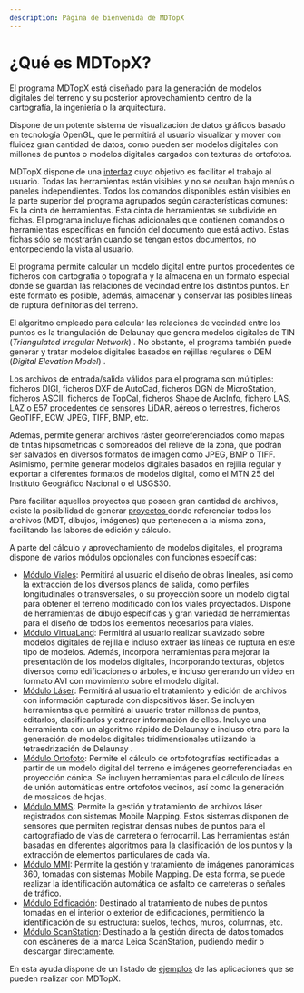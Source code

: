 ```yaml
---
description: Página de bienvenida de MDTopX
---
```


# ¿Qué es MDTopX?

El programa MDTopX está diseñado para la generación de modelos digitales del terreno y su posterior aprovechamiento dentro de la cartografía, la ingeniería o la arquitectura.

Dispone de un potente sistema de visualización de datos gráficos basado en tecnología OpenGL, que le permitirá al usuario visualizar y mover con fluidez gran cantidad de datos, como pueden ser modelos digitales con millones de puntos o modelos digitales cargados con texturas de ortofotos.

MDTopX dispone de una [interfaz](interfaz-de-usuario.md) cuyo objetivo es facilitar el trabajo al usuario. Todas las herramientas están visibles y no se ocultan bajo menús o paneles independientes. Todos los comandos disponibles están visibles en la parte superior del programa agrupados según características comunes: Es la cinta de herramientas. Esta cinta de herramientas se subdivide en fichas. El programa incluye fichas adicionales que contienen comandos o herramientas específicas en función del documento que está activo. Estas fichas sólo se mostrarán cuando se tengan estos documentos, no entorpeciendo la vista al usuario.

El programa permite calcular un modelo digital entre puntos procedentes de ficheros con cartografía o topografía y la almacena en un formato especial donde se guardan las relaciones de vecindad entre los distintos puntos. En este formato es posible, además, almacenar y conservar las posibles líneas de ruptura definitorias del terreno.

El algoritmo empleado para calcular las relaciones de vecindad entre los puntos es la triangulación de Delaunay que genera modelos digitales de TIN \(_Triangulated Irregular Network_\) . No obstante, el programa también puede generar y tratar modelos digitales basados en rejillas regulares o DEM \(_Digital Elevation Model_\) .

Los archivos de entrada/salida válidos para el programa son múltiples: ficheros DIGI, ficheros DXF de AutoCad, ficheros DGN de MicroStation, ficheros ASCII, ficheros de TopCal, ficheros Shape de ArcInfo, fichero LAS, LAZ o E57 procedentes de sensores LiDAR, aéreos o terrestres, ficheros GeoTIFF, ECW, JPEG, TIFF, BMP, etc.

Además, permite generar archivos ráster georreferenciados como mapas de tintas hipsométricas o sombreados del relieve de la zona, que podrán ser salvados en diversos formatos de imagen como JPEG, BMP o TIFF. Asimismo, permite generar modelos digitales basados en rejilla regular y exportar a diferentes formatos de modelos digital, como el MTN 25 del Instituto Geográfico Nacional o el USGS30.

Para facilitar aquellos proyectos que poseen gran cantidad de archivos, existe la posibilidad de generar [proyectos ](../operaciones-con-archivos/proyectos-de-mdtopx.md)donde referenciar todos los archivos \(MDT, dibujos, imágenes\) que pertenecen a la misma zona, facilitando las labores de edición y cálculo.

A parte del cálculo y aprovechamiento de modelos digitales, el programa dispone de varios módulos opcionales con funciones específicas:

* [Módulo Viales](../modulo-viales/): Permitirá al usuario el diseño de obras lineales, así como la extracción de los diversos planos de salida, como perfiles longitudinales o transversales, o su proyección sobre un modelo digital para obtener el terreno modificado con los viales proyectados. Dispone de herramientas de dibujo específicas y gran variedad de herramientas para el diseño de todos los elementos necesarios para viales.
* [Módulo VirtuaLand](../untitled-289/): Permitirá al usuario realizar suavizado sobre modelos digitales de rejilla e incluso extraer las líneas de ruptura en este tipo de modelos. Además, incorpora herramientas para mejorar la presentación de los modelos digitales, incorporando texturas, objetos diversos como edificaciones o árboles, e incluso generando un video en formato AVI con movimiento sobre el modelo digital.
* [Módulo Láser](../modulo-laser/): Permitirá al usuario el tratamiento y edición de archivos con información capturada con dispositivos láser. Se incluyen herramientas que permitirá al usuario tratar millones de puntos, editarlos, clasificarlos y extraer información de ellos. Incluye una herramienta con un algoritmo rápido de Delaunay e incluso otra para la generación de modelos digitales tridimensionales utilizando la tetraedrización de Delaunay .
* [Módulo Ortofoto](../modulo-ortofoto/): Permite el cálculo de ortofotografías rectificadas a partir de un modelo digital del terreno e imágenes georreferenciadas en proyección cónica. Se incluyen herramientas para el cálculo de líneas de unión automáticas entre ortofotos vecinos, así como la generación de mosaicos de hojas.
* [Módulo MMS](../modulo-mms/): Permite la gestión y tratamiento de archivos láser registrados con sistemas Mobile Mapping. Estos sistemas disponen de sensores que permiten registrar densas nubes de puntos para el cartografiado de vías de carretera o ferrocarril. Las herramientas están basadas en diferentes algoritmos para la clasificación de los puntos y la extracción de elementos particulares de cada vía.
* [Módulo MMI](../modulo-mmi/): Permite la gestión y tratamiento de imágenes panorámicas 360, tomadas con sistemas Mobile Mapping. De esta forma, se puede realizar la identificación automática de asfalto de carreteras o señales de tráfico.
* [Módulo Edificación](../modulo-edificios/): Destinado al tratamiento de nubes de puntos tomadas en el interior o exterior de edificaciones, permitiendo la identificación de su estructura: suelos, techos, muros, columnas, etc.
* [Módulo ScanStation](../modulo-scanstation/): Destinado a la gestión directa de datos tomados con escáneres de la marca Leica ScanStation, pudiendo medir o descargar directamente.

En esta ayuda dispone de un listado de [ejemplos](../ejemplos/) de las aplicaciones que se pueden realizar con MDTopX.

